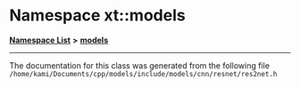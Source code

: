 

# Namespace xt::models



[**Namespace List**](namespaces.md) **>** [**models**](namespacext_1_1models_1_1_0d055232276273157020167115003176162055152061074124.md)







































































------------------------------
The documentation for this class was generated from the following file `/home/kami/Documents/cpp/models/include/models/cnn/resnet/res2net.h`

